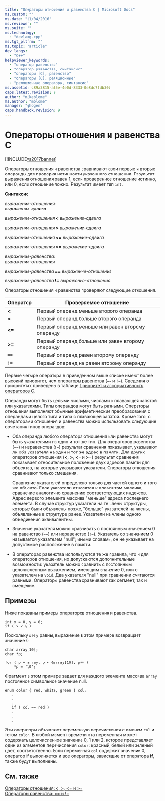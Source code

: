 ```yaml
---
title: "Операторы отношения и равенства C | Microsoft Docs"
ms.custom: ""
ms.date: "11/04/2016"
ms.reviewer: ""
ms.suite: ""
ms.technology: 
  - "devlang-cpp"
ms.tgt_pltfrm: ""
ms.topic: "article"
dev_langs: 
  - "C++"
helpviewer_keywords: 
  - "оператор равенства"
  - "оператор равенства, синтаксис"
  - "операторы [C], равенство"
  - "операторы [C], реляционные"
  - "реляционные операторы, синтаксис"
ms.assetid: c89a3815-a65e-4e0d-8333-0e8dc7fdb30b
caps.latest.revision: 9
author: "mikeblome"
ms.author: "mblome"
manager: "ghogen"
caps.handback.revision: 9
---
```

# Операторы отношения и равенства C
[!INCLUDE[vs2017banner](../assembler/inline/includes/vs2017banner.md)]

Операторы отношения и равенства сравнивают свои первые и вторые операнды для проверки истинности указанного отношения.  Результат выражения отношения равен 1, если проверенное отношение истинно, или 0, если отношение ложно.  Результат имеет тип `int`.  
  
 **Синтаксис**  
  
 *выражение\-отношения*:  
 *выражение\-сдвига*  
  
 *выражение\-отношения*  **\<**  *выражение\-сдвига*  
  
 *выражение\-отношения*  **\>**  *выражение\-сдвига*  
  
 *выражение\-отношения*  **\<\=**  *выражение\-сдвига*  
  
 *выражение\-отношения*  **\>\=**  *выражение\-сдвига*  
  
 *выражение\-равенства*:  
 *выражение\-отношения*  
  
 *выражение\-равенства*  **\=\=**  *выражение\-отношения*  
  
 *выражение\-равенства*  **\!\=**  *выражение\-отношения*  
  
 Операторы отношения и равенства проверяют следующие отношения.  
  
|Оператор|Проверяемое отношение|  
|--------------|---------------------------|  
|**\<**|Первый операнд меньше второго операнда|  
|**\>**|Первый операнд больше второго операнда|  
|**\<\=**|Первый операнд меньше или равен второму операнду|  
|**\>\=**|Первый операнд больше или равен второму операнду|  
|`==`|Первый операнд равен второму операнду|  
|`!=`|Первый операнд не равен второму операнду|  
  
 Первые четыре оператора в приведенном выше списке имеют более высокий приоритет, чем операторы равенства \(`==` и `!=`\).  Сведения о приоритетах приведены в таблице [Приоритет и ассоциативность операторов C](../Topic/Precedence%20and%20Order%20of%20Evaluation.md).  
  
 Операнды могут быть целыми числами, числами с плавающей запятой или указателями.  Типы операндов могут быть разными.  Операторы отношения выполняют обычные арифметические преобразования с операндами целого типа и типа с плавающей запятой.  Кроме того, с операторами отношения и равенства можно использовать следующие сочетания типов операндов:  
  
-   Оба операнда любого оператора отношения или равенства могут быть указателями на один и тот же тип.  Для операторов равенства \(`==`\) и неравенства \(`!=`\) результат сравнения показывает, указывают ли оба указателя на один и тот же адрес в памяти.  Для других операторов отношения \(**\<**, **\>**, **\<**\= и **\>**\=\) результат сравнения показывает относительное положение двух адресов памяти для объектов, на которые указывают указатели.  Операторы отношения сравнивают только смещения.  
  
     Сравнение указателей определено только для частей одного и того же объекта.  Если указатели относятся к элементам массива, сравнение аналогично сравнению соответствующих индексов.  Адрес первого элемента массива "меньше" адреса последнего элемента.  В случае структур указатели на те члены структуры, которые были объявлены позже, "больше" указателей на члены, объявленные в структуре ранее.  Указатели на члены одного объединения эквивалентны.  
  
-   Значение указателя можно сравнивать с постоянным значением 0 на равенство \(`==`\) или неравенство \(`!=`\).  Указатель со значением 0 называется указателем "null"; иными словами, он не указывает на допустимое расположение в памяти.  
  
-   В операторах равенства используются те же правила, что и для операторов отношения, но допускаются дополнительные возможности: указатель можно сравнить с постоянным целочисленным выражением, имеющим значение 0, или с указателем на `void`.  Два указателя "null" при сравнении считаются равными.  Операторы равенства сравнивают как сегмент, так и смещение.  
  
## Примеры  
 Ниже показаны примеры операторов отношения и равенства.  
  
```  
int x = 0, y = 0;  
if ( x < y )  
```  
  
 Поскольку `x` и `y` равны, выражение в этом примере возвращает значение 0.  
  
```  
char array[10];  
char *p;  
  
for ( p = array; p < &array[10]; p++ )  
    *p = '\0';  
```  
  
 Фрагмент в этом примере задает для каждого элемента массива `array` постоянное символьное значение null.  
  
```  
enum color { red, white, green } col;  
   .  
   .  
   .  
   if ( col == red )  
   .  
   .  
   .  
```  
  
 Эти операторы объявляют переменную перечисления с именем `col` и тегом `color`.  В любой момент времени эта переменная может содержать целочисленное значение 0, 1 или 2, которое представляет один из элементов перечисления `color`: красный, белый или зеленый цвет, соответственно.  Если переменная `col` содержит значение 0, оператор **if** выполняется и все операторы, зависящие от оператора **if**, также будут выполнены.  
  
## См. также  
 [Операторы отношения: \<, \>, \<\= и \>\=](../cpp/relational-operators-equal-and-equal.md)   
 [Операторы равенства: \=\= и \!\=](../cpp/equality-operators-equal-equal-and-exclpt-equal.md)